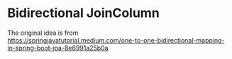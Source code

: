 # Bidirectional JoinColumn

The original idea is from  
https://springjavatutorial.medium.com/one-to-one-bidirectional-mapping-in-spring-boot-jpa-8e6991a25b0a